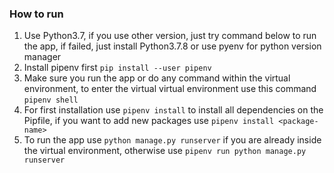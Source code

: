 ### How to run

1. Use Python3.7, if you use other version, just try command below to run the app, if failed, just install Python3.7.8 or use pyenv for python version manager
2. Install pipenv first `pip install --user pipenv`
3. Make sure you run the app or do any command within the virtual environment, to enter the virtual virtual environment use this command `pipenv shell`
4. For first installation use `pipenv install` to install all dependencies on the Pipfile, if you want to add new packages use `pipenv install <package-name>`
5. To run the app use `python manage.py runserver` if you are already inside the virtual environment, otherwise use `pipenv run python manage.py runserver`
